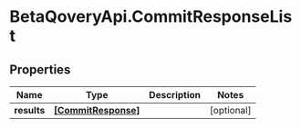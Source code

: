 # BetaQoveryApi.CommitResponseList

## Properties

Name | Type | Description | Notes
------------ | ------------- | ------------- | -------------
**results** | [**[CommitResponse]**](CommitResponse.md) |  | [optional] 


